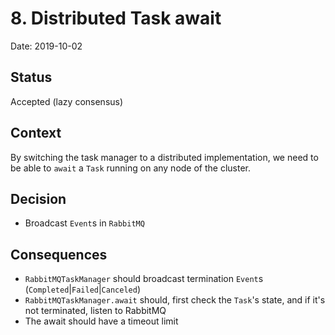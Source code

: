 # 8. Distributed Task await

Date: 2019-10-02

## Status

Accepted (lazy consensus)

## Context

By switching the task manager to a distributed implementation, we need to be able to `await` a `Task` running on any node of the cluster.

## Decision

 * Broadcast `Event`s in `RabbitMQ`

## Consequences

 * `RabbitMQTaskManager` should broadcast termination `Event`s (`Completed`|`Failed`|`Canceled`)
 * `RabbitMQTaskManager.await` should, first check the `Task`'s state, and if it's not terminated, listen to RabbitMQ
 * The await should have a timeout limit

